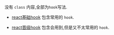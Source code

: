 没有 `class` 内容,全部为`hook`写法.


* [react基础hook](/front/react/react基础.md)
包含常用的 `hook`.

* [react晋级hook](/notebook/react晋级.md)
包含会用到,但是又不太常用的 `hook`.